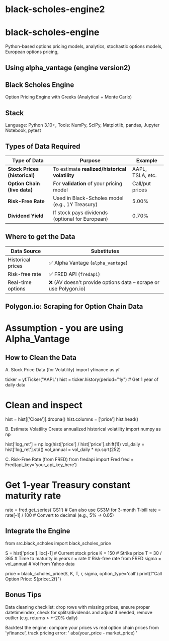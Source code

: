 # black-scholes-engine2

# black-scholes-engine
Python-based options pricing models, analytics, stochastic options models, European options pricing, 

## Using alpha_vantage (engine version2)

## Black Scholes Engine 
Option Pricing Engine with Greeks (Analytical + Monte Carlo)

## Stack
Language: Python 3.10+, 
Tools: NumPy, SciPy, Matplotlib, pandas, Jupyter Notebook, pytest

## Types of Data Required
| **Type of Data**              | **Purpose**                                     | **Example**      |
| ----------------------------- | ----------------------------------------------- | ---------------- |
| **Stock Prices (historical)** | To estimate **realized/historical volatility**  | AAPL, TSLA, etc. |
| **Option Chain (live data)**  | For **validation** of your pricing model        | Call/put prices  |
| **Risk-Free Rate**            | Used in Black-Scholes model (e.g., 1Y Treasury) | 5.00%            |
| **Dividend Yield**            | If stock pays dividends (optional for European) | 0.70%            |

## Where to get the Data
| Data Source       | Substitutes                                                    |
| ----------------- | -------------------------------------------------------------- |
| Historical prices | ✅ Alpha Vantage (`alpha_vantage`)                              |
| Risk-free rate    | ✅ FRED API (`fredapi`)                                         |
| Real-time options | ❌ (AV doesn't provide options data – scrape or use Polygon.io) |

## Polygon.io: Scraping for Option Chain Data
  # Assumption - you are using Alpha_Vantage


## How to Clean the Data 
A. Stock Price Data (for Volatility)
import yfinance as yf

ticker = yf.Ticker("AAPL")
hist = ticker.history(period="1y")  # Get 1 year of daily data

# Clean and inspect
hist = hist[['Close']].dropna()
hist.columns = ['price']
hist.head()

B. Estimate Volatility 
Create annualized historical volatility 
import numpy as np

hist['log_ret'] = np.log(hist['price'] / hist['price'].shift(1))
vol_daily = hist['log_ret'].std()
vol_annual = vol_daily * np.sqrt(252)

C. Risk-Free Rate (from FRED)
from fredapi import Fred
fred = Fred(api_key='your_api_key_here')

# Get 1-year Treasury constant maturity rate
rate = fred.get_series('GS1')  # Can also use GS3M for 3-month T-bill
rate = rate[-1] / 100  # Convert to decimal (e.g., 5% -> 0.05)

## Integrate the Engine
from src.black_scholes import black_scholes_price

S = hist['price'].iloc[-1]     # Current stock price
K = 150                        # Strike price
T = 30 / 365                   # Time to maturity in years
r = rate                      # Risk-free rate from FRED
sigma = vol_annual             # Vol from Yahoo data

price = black_scholes_price(S, K, T, r, sigma, option_type='call')
print(f"Call Option Price: ${price:.2f}")

## Bonus Tips
Data cleaning checklist: drop rows with missing prices, ensure proper datetimeindex, check for splits/dividends and adjust if needed, remove outlier (e.g. returns > +-20% daily)

Backtest the engine: compare your prices vs real option chain prices from 'yfinance', track pricing error: ' abs(your_price - market_price) ' 
